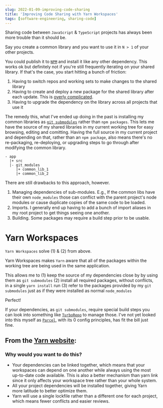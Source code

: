 ```yaml
---
slug: 2022-01-09-improving-code-sharing
title: 'Improving Code Sharing with Yarn Workspaces'
tags: [software-engineering, sharing-code]
---
```


Sharing code between `JavaScript` & `TypeScript` projects has always been more trouble than it should be.

Say you create a common library and you want to use it in `N > 1` of your other projects.

You could publish it to [`NPM`](https://www.npmjs.com/) and install it like any other dependency. This works ok but definitely not if you're still frequently iterating on your shared library. If that's the case, you start hitting a bunch of friction:

1. Having to switch repos and working sets to make changes to the shared library
2. Having to create and deploy a new package for the shared library after each update. This is [overly complicated](https://medium.com/@debshish.pal/publish-a-npm-package-locally-for-testing-9a00015eb9fd).
3. Having to upgrade the dependency on the library across all projects that use it

The remedy this, what I've ended up doing in the past is installing my common libraries as [`git submodules`](https://git-scm.com/book/en/v2/Git-Tools-Submodules) rather than `npm packages`. This lets me have the source of my shared libraries in my current working tree for easy browsing, editing and comitting. Having the full source in my current project and depending on that, rather than an `npm package`, also means there's no re-packaging, re-deploying, or upgrading steps to go through after modifying the common library.

```
- app
  |+ src
  |- git_modules
     |+ common_lib_1
     |+ common_lib_2
```

There are still drawbacks to this approach, however.

1. Managing dependencies of sub-modules. E.g., If the common libs have their own `node_modules` those can conflict with the parent project's node modules or cause duplicate copies of the same code to be loaded.
2. Imports. I generally end up having to add a bunch of import aliases in my root project to get things seeing one another.
3. Building. Some packages may require a build step prior to be usable.

# Yarn Workspaces

`Yarn Workspaces` solve (1) & (2) from above.

Yarn Workspaces makes `Yarn` aware that all of the packages within the working tree are being used in the same application.

This allows me to
(1) keep the source of my dependencies close by by using them as `git submodules`
(2) install all required packages, without conflicts, in a single `yarn install` run
(3) refer to the packages provided by my `git submodules` just as if they were installed as normal `node_modules`

Perfect!

If your dependencies, as `git submodules`, require special build steps you can look into something like [`TurboRepo`](https://turborepo.org/) to manage those. I've not yet looked into this myself as [`Parcel`](https://parceljs.org/), with its 0 config principles, has fit the bill just fine.

## From the [Yarn website](https://classic.yarnpkg.com/lang/en/docs/workspaces/):

### Why would you want to do this?

- Your dependencies can be linked together, which means that your workspaces can depend on one another while always using the most up-to-date code available. This is also a better mechanism than yarn link since it only affects your workspace tree rather than your whole system.
- All your project dependencies will be installed together, giving Yarn more latitude to better optimize them.
- Yarn will use a single lockfile rather than a different one for each project, which means fewer conflicts and easier reviews.
